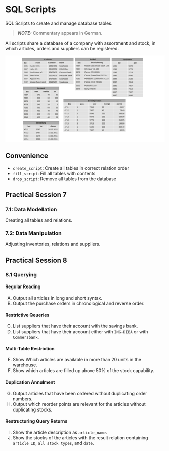 <style type="text/css">
    ol { list-style-type: upper-alpha; }
</style>

# SQL Scripts

SQL Scripts to create and manage database tables.

> **_NOTE:_** Commentary appears in German.

All scripts share a database of a company with assortment and stock, in which articles, orders and suppliers can be registered.

![SQL Sessions](/img/sql_practicals.png)

## Convenience

- `create_script`: Create all tables in correct relation order
- `fill_script`: Fill all tables with contents
- `drop_script`: Remove all tables from the database

## Practical Session 7

### 7.1: Data Modellation

Creating all tables and relations.

### 7.2: Data Manipulation

Adjusting inventories, relations and suppliers.

## Practical Session 8

### 8.1 Querying

#### Regular Reading

1. Output all articles in long and short syntax.
2. Output the purchase orders in chronological and reverse order.

#### Restrictive Qeueries

3. List suppliers that have their account with the savings bank.
4. List suppliers that have their account either with `ING-DIBA` or with `Commerzbank`.

#### Multi-Table Restriction

5. Show Which articles are available in more than 20 units in the warehouse.
6. Show which articles are filled up above 50% of the stock capability.

#### Duplication Annulment

7. Output articles that have been ordered without duplicating order numbers.
8. Output which reorder points are relevant for the articles without duplicating stocks.

#### Restructuring Query Returns

9. Show the article description as `article_name`.
10. Show the stocks of the articles with the result relation containing `article ID`, `all stock types`, and `date`.
